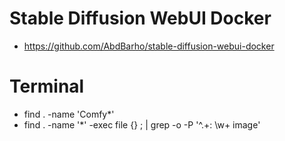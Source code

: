 # Stable Diffusion WebUI Docker

* https://github.com/AbdBarho/stable-diffusion-webui-docker

# Terminal

* find . -name 'Comfy*'
* find . -name '*' -exec file {} \; | grep -o -P '^.+: \w+ image'
